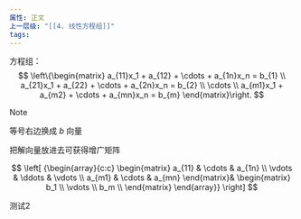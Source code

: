 ```yaml
---
属性: 正文
上一层级: "[[4. 线性方程组]]"
tags:
---
```

方程组：
$$
\left\{\begin{matrix} 
  a_{11}x_1 + a_{12} + \cdots + a_{1n}x_n = b_{1} \\  
  a_{21}x_1 + a_{22} + \cdots + a_{2n}x_n = b_{2} \\
  \cdots \\
  a_{m1}x_1 + a_{m2} + \cdots + a_{mn}x_n = b_{m}
\end{matrix}\right. 
$$

> [!note] 
> 等号右边换成 $b$ 向量

把解向量放进去可获得增广矩阵

$$
\left[ {\begin{array}{c:c}
\begin{matrix}
a_{11} & \cdots & a_{1n} \\  
  \vdots & \ddots & \vdots \\  
  a_{m1} & \cdots & a_{mn}
\end{matrix}&
\begin{matrix}
b_1 \\
\vdots \\
b_m \\
\end{matrix}
\end{array}} \right]
$$

测试2